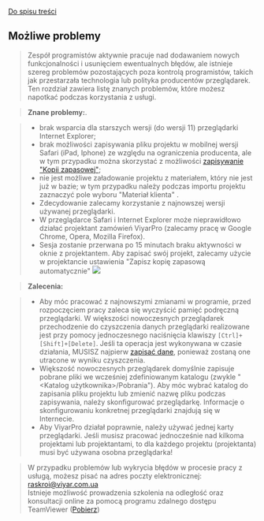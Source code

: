 [Do spisu treści](/service/doc/?cid=dsp)
## Możliwe problemy

>Zespół programistów aktywnie pracuje nad dodawaniem nowych funkcjonalności i usunięciem ewentualnych błędów, ale istnieje szereg problemów pozostających poza kontrolą programistów, takich jak przestarzała technologia lub polityka producentów przeglądarek. Ten rozdział zawiera listę znanych problemów, które możesz napotkać podczas korzystania z usługi.

>__Znane problemy:__.

>- brak wsparcia dla starszych wersji (do wersji 11) przeglądarki Internet Explorer;
>- brak możliwości zapisywania pliku projektu w mobilnej wersji Safari (iPad, Iphone) ze względu na ograniczenia producenta, ale w tym przypadku można skorzystać z możliwości [zapisywanie "Kopii zapasowej"](/service/doc/?cid=dsp&s=import-export#project-saving);
>- nie jest możliwe załadowanie projektu z materiałem, który nie jest już w bazie; w tym przypadku należy podczas importu projektu zaznaczyć pole wyboru "Materiał klienta" .
>- Zdecydowanie zalecamy korzystanie z najnowszej wersji używanej przeglądarki.
>- W przeglądarce Safari i Internet Explorer może nieprawidłowo działać projektant zamówień ViyarPro (zalecamy pracę w Google Chrome, Opera, Mozilla Firefox).
>- Sesja zostanie przerwana po 15 minutach braku aktywności w oknie z projektantem. Aby zapisać swój projekt, zalecamy użycie w projektancie ustawienia "Zapisz kopię zapasową automatycznie"
>![](/store/Items/libs/doc_pictures/scrinu/rezervnaya.png)
>

>__Zalecenia:__

> - Aby móc pracować z najnowszymi zmianami w programie, przed rozpoczęciem pracy zaleca się wyczyścić pamięć podręczną przeglądarki.
> W większości nowoczesnych przeglądarek przechodzenie do czyszczenia danych przeglądarki realizowane jest przy pomocy jednoczesnego naciśnięcia klawiszy `[Ctrl]+[Shift]+[Delete]`.
> Jeśli ta operacja jest wykonywana w czasie działania, MUSISZ najpierw [zapisać dane](/service/doc/?cid=dsp&s=import-export), ponieważ zostaną one utracone w wyniku czyszczenia.
> - Większość nowoczesnych przeglądarek domyślnie zapisuje pobrane pliki we wcześniej zdefiniowanym katalogu (zwykle "&lt;Katalog użytkownika&gt;/Pobrania").
> Aby móc wybrać katalog do zapisania pliku projektu lub zmienić nazwę pliku podczas zapisywania, należy skonfigurować przeglądarkę.
> Informacje o skonfigurowaniu konkretnej przeglądarki znajdują się w Internecie.
> - Aby ViyarPro działał poprawnie, należy używać jednej karty przeglądarki. Jeśli musisz pracować jednocześnie nad kilkoma projektami lub projektantami, to dla każdego projektu (projektanta) musi być używana osobna przeglądarka!


>W przypadku problemów lub wykrycia błędów w procesie pracy z usługą, możesz pisać na adres poczty elektronicznej: [raskroi@viyar.com.ua](mailto:raskroi@viyar.com.ua)<br>
>Istnieje możliwość prowadzenia szkolenia na odległość oraz konsultacji online za pomocą programu zdalnego dostępu TeamViewer (<a href="https://download.teamviewer.com/download/TeamViewerQS.exe">Pobierz</a>)
